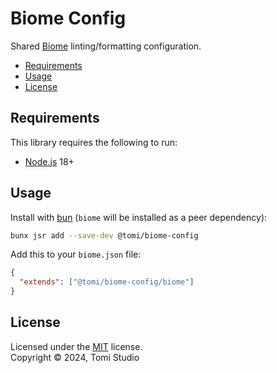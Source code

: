 # Biome Config

Shared [Biome](https://biomejs.dev/) linting/formatting configuration.

- [Requirements](#requirements)
- [Usage](#usage)
- [License](#license)

## Requirements

This library requires the following to run:

- [Node.js](https://nodejs.org/) 18+

## Usage

Install with [bun](https://www.bun.sh/) (`biome` will be installed as a peer dependency):

```sh
bunx jsr add --save-dev @tomi/biome-config
```

Add this to your `biome.json` file:

```json
{
  "extends": ["@tomi/biome-config/biome"]
}
```

## License

Licensed under the [MIT](LICENSE) license.<br/>
Copyright &copy; 2024, Tomi Studio
